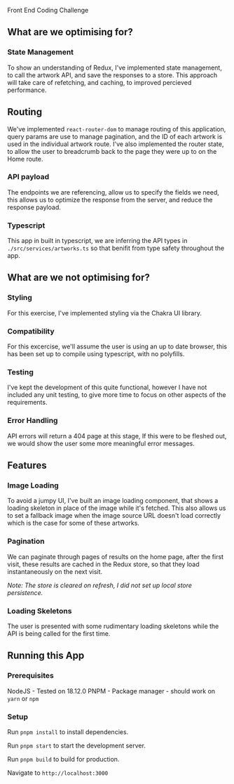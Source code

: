 Front End Coding Challenge

## What are we optimising for?

### State Management

To show an understanding of Redux, I've implemented state management, to call the artwork API, and save the responses to a store. This approach will take care of refetching, and caching, to improved percieved performance.

## Routing

We've implemented `react-router-dom` to manage routing of this application, query params are use to manage pagination, and the ID of each artwork is used in the individual artwork route.
I've also implemented the router state, to allow the user to breadcrumb back to the page they were up to on the Home route.

### API payload

The endpoints we are referencing, allow us to specify the fields we need, this allows us to optimize the response from the server, and reduce the response payload.

### Typescript

This app in built in typescript, we are inferring the API types in `./src/services/artworks.ts` so that benifit from type safety throughout the app.

## What are we not optimising for?

### Styling

For this exercise, I've implemented styling via the Chakra UI library.

### Compatibility

For this excercise, we'll assume the user is using an up to date browser, this has been set up to compile using typescript, with no polyfills.

### Testing

I've kept the development of this quite functional, however I have not included any unit testing, to give more time to focus on other aspects of the requirements.

### Error Handling

API errors will return a 404 page at this stage, If this were to be fleshed out, we would show the user some more meaningful error messages.

## Features

### Image Loading

To avoid a jumpy UI, I've built an image loading component, that shows a loading skeleton in place of the image while it's fetched. This also allows us to set a fallback image when the image source URL doesn't load correctly which is the case for some of these artworks.

### Pagination

We can paginate through pages of results on the home page, after the first visit, these results are cached in the Redux store, so that they load instantaneously on the next visit.

_Note: The store is cleared on refresh, I did not set up local store persistence._

### Loading Skeletons

The user is presented with some rudimentary loading skeletons while the API is being called for the first time.

## Running this App

### Prerequisites

NodeJS - Tested on 18.12.0
PNPM - Package manager - should work on `yarn` or `npm`

### Setup

Run `pnpm install` to install dependencies.

Run `pnpm start` to start the development server.

Run `pnpm build` to build for production.

Navigate to `http://localhost:3000`
